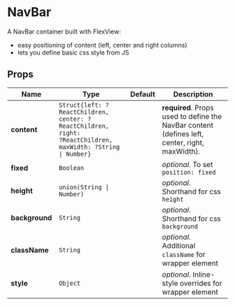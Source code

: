 # NavBar

A NavBar container built with FlexView:
- easy positioning of content (left, center and right columns)
- lets you define basic css style from JS

## Props
|Name|Type|Default|Description|
|----|----|-------|-----------|
| **content** | <code>Struct{left: ?ReactChildren, center: ?ReactChildren, right: ?ReactChildren, maxWidth: ?String &#124; Number}</code> |  | **required**. Props used to define the NavBar content (defines left, center, right, maxWidth). |
| **fixed** | <code>Boolean</code> |  | *optional*. To set `position: fixed` |
| **height** | <code>union(String &#124; Number)</code> |  | *optional*. Shorthand for css `height` |
| **background** | <code>String</code> |  | *optional*. Shorthand for css `background` |
| **className** | <code>String</code> |  | *optional*. Additional `className` for wrapper element |
| **style** | <code>Object</code> |  | *optional*. Inline-style overrides for wrapper element |